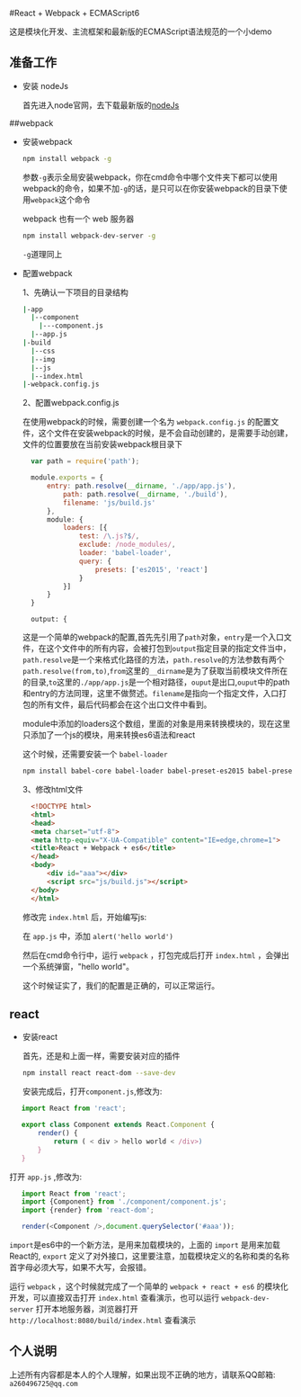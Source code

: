 #React + Webpack + ECMAScript6

这是模块化开发、主流框架和最新版的ECMAScript语法规范的一个小demo

## 准备工作

- 安装 nodeJs

  首先进入node官网，去下载最新版的[nodeJs](http://nodejs.org/)

##webpack

- 安装webpack
  ```sh
  npm install webpack -g
  ```
  参数`-g`表示全局安装webpack，你在cmd命令中哪个文件夹下都可以使用webpack的命令，如果不加`-g`的话，是只可以在你安装webpack的目录下使用`webpack`这个命令

  webpack 也有一个 web 服务器
  ```sh
  npm install webpack-dev-server -g
  ```
  `-g`道理同上

- 配置webpack

  1、先确认一下项目的目录结构

  ```sh
  |-app
    |--component
      |---component.js
    |--app.js
  |-build
    |--css
    |--img
    |--js
    |--index.html
  |-webpack.config.js
  ```

  2、配置webpack.config.js

  在使用webpack的时候，需要创建一个名为 `webpack.config.js` 的配置文件，这个文件在安装webpack的时候，是不会自动创建的，是需要手动创建，文件的位置要放在当前安装webpack根目录下

  ```js
  	var path = require('path');

	module.exports = {
		entry: path.resolve(__dirname, './app/app.js'),
			path: path.resolve(__dirname, './build'),
			filename: 'js/build.js'
		},
		module: {
			loaders: [{
				test: /\.js?$/,
				exclude: /node_modules/,
				loader: 'babel-loader',
				query: {
					presets: ['es2015', 'react']
				}
			}]
		}
	}
  ```
		output: {

  这是一个简单的webpack的配置,首先先引用了`path`对象，`entry`是一个入口文件，在这个文件中的所有内容，会被打包到`output`指定目录的指定文件当中，`path.resolve`是一个来格式化路径的方法，`path.resolve`的方法参数有两个`path.resolve(from,to)`,`from`这里的`__dirname`是为了获取当前模块文件所在的目录,`to`这里的`./app/app.js`是一个相对路径，`ouput`是出口,`ouput`中的path和entry的方法同理，这里不做赘述。`filename`是指向一个指定文件，入口打包的所有文件，最后代码都会在这个出口文件中看到。

  module中添加的loaders这个数组，里面的对象是用来转换模块的，现在这里只添加了一个js的模块，用来转换es6语法和react

  这个时候，还需要安装一个 `babel-loader`
  ```sh
  npm install babel-core babel-loader babel-preset-es2015 babel-preset-react --save-dev
  ```

  3、修改html文件

  ```html
  	<!DOCTYPE html>
	<html>
	<head>
	<meta charset="utf-8">
	<meta http-equiv="X-UA-Compatible" content="IE=edge,chrome=1">
	<title>React + Webpack + es6</title>
	</head>
	<body>
	    <div id="aaa"></div>
	    <script src="js/build.js"></script>
	</body>
	</html>
  ```

  修改完 `index.html` 后，开始编写js:

  在 `app.js` 中，添加 `alert('hello world')`

  然后在cmd命令行中，运行 `webpack` ，打包完成后打开 `index.html` ，会弹出一个系统弹窗，"hello world"。

  这个时候证实了，我们的配置是正确的，可以正常运行。

## react

- 安装react

  首先，还是和上面一样，需要安装对应的插件
  ```sh
  npm install react react-dom --save-dev
  ```

  安装完成后，打开`component.js`,修改为:

 ```js
	import React from 'react';

	export class Component extends React.Component {
		render() {
			return ( < div > hello world < /div>)
		}
	}
 ```

 打开 `app.js` ,修改为:

 ```js
	import React from 'react';
	import {Component} from './component/component.js';
	import {render} from 'react-dom';

	render(<Component />,document.querySelector('#aaa'));
 ```


  `import`是es6中的一个新方法，是用来加载模块的，上面的 `import` 是用来加载React的, `export` 定义了对外接口，这里要注意，加载模块定义的名称和类的名称首字母必须大写，如果不大写，会报错。

  运行 `webpack` ，这个时候就完成了一个简单的 `webpack + react + es6` 的模块化开发，可以直接双击打开 `index.html` 查看演示，也可以运行 `webpack-dev-server` 打开本地服务器，浏览器打开 `http://localhost:8080/build/index.html` 查看演示

## 个人说明

  上述所有内容都是本人的个人理解，如果出现不正确的地方，请联系QQ邮箱: `a260496725@qq.com`